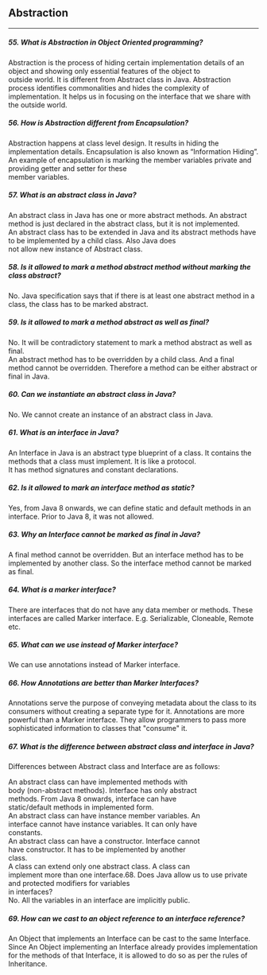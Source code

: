 ## Abstraction
******
##### 55. What is Abstraction in Object Oriented programming?

Abstraction is the process of hiding certain implementation details of an object and showing only essential features of the object to  
outside world. It is different from Abstract class in Java. Abstraction process identifies commonalities and hides the complexity of implementation. It helps us in focusing on the interface that we share with the outside world.

##### 56. How is Abstraction different from Encapsulation?

Abstraction happens at class level design. It results in hiding the implementation details. Encapsulation is also known as “Information Hiding”. An example of encapsulation is marking the member variables private and providing getter and setter for these  
member variables.

##### 57. What is an abstract class in Java?

An abstract class in Java has one or more abstract methods. An abstract method is just declared in the abstract class, but it is not implemented.  
An abstract class has to be extended in Java and its abstract methods have to be implemented by a child class. Also Java does  
not allow new instance of Abstract class.

##### 58. Is it allowed to mark a method abstract method without marking the class abstract?

No. Java specification says that if there is at least one abstract method in a class, the class has to be marked abstract.

##### 59. Is it allowed to mark a method abstract as well as final?

No. It will be contradictory statement to mark a method abstract as well as final.  
An abstract method has to be overridden by a child class. And a final method cannot be overridden. Therefore a method can be either abstract or final in Java.

##### 60. Can we instantiate an abstract class in Java?

No. We cannot create an instance of an abstract class in Java.

##### 61. What is an interface in Java?

An Interface in Java is an abstract type blueprint of a class. It contains the methods that a class must implement. It is like a protocol.  
It has method signatures and constant declarations.

##### 62. Is it allowed to mark an interface method as static?

Yes, from Java 8 onwards, we can define static and default methods in an interface. Prior to Java 8, it was not allowed.

##### 63. Why an Interface cannot be marked as final in Java?

A final method cannot be overridden. But an interface method has to be implemented by another class. So the interface method cannot be marked as final.

##### 64. What is a marker interface?

There are interfaces that do not have any data member or methods. These interfaces are called Marker interface. E.g. Serializable, Cloneable, Remote etc.

##### 65. What can we use instead of Marker interface?

We can use annotations instead of Marker interface.

##### 66. How Annotations are better than Marker Interfaces?

Annotations serve the purpose of conveying metadata about the class to its consumers without creating a separate type for it. Annotations are more powerful than a Marker interface. They allow programmers to pass more sophisticated information to classes that "consume" it.

##### 67. What is the difference between abstract class and interface in Java?

Differences between Abstract class and Interface are as follows:  


An abstract class can have implemented methods with  
body \(non-abstract methods\). Interface has only abstract  
methods. From Java 8 onwards, interface can have  
static/default methods in implemented form.  
An abstract class can have instance member variables. An  
interface cannot have instance variables. It can only have  
constants.  
An abstract class can have a constructor. Interface cannot  
have constructor. It has to be implemented by another  
class.  
A class can extend only one abstract class. A class can  
implement more than one interface.68. Does Java allow us to use private  
and protected modifiers for variables  
in interfaces?  
No. All the variables in an interface are implicitly public.

##### 69. How can we cast to an object reference to an interface reference?

An Object that implements an Interface can be cast to the same Interface. Since An Object implementing an Interface already provides implementation for the methods of that Interface, it is allowed to do so as per the rules of Inheritance.

